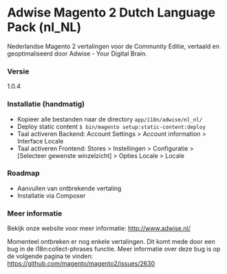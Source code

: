# Adwise Magento 2 Dutch Language Pack (nl_NL)

Nederlandse Magento 2 vertalingen voor de Community Editie, vertaald en geoptimaliseerd door Adwise - Your Digital Brain.

### Versie
1.0.4

### Installatie (handmatig)
* Kopieer alle bestanden naar de directory ``app/i18n/adwise/nl_nl/``
* Deploy static content `$ bin/magento setup:static-content:deploy`
* Taal activeren Backend: Account Settings > Account information > Interface Locale
* Taal activeren Frontend: Stores > Instellingen > Configuratie > [Selecteer gewenste winzelzicht] > Opties Locale > Locale

### Roadmap
* Aanvullen van ontbrekende vertaling
* Installatie via Composer

### Meer informatie
Bekijk onze website voor meer informatie: http://www.adwise.nl/

Momenteel ontbreken er nog enkele vertalingen. Dit komt mede door een bug in de i18n:collect-phrases functie. Meer informatie over deze bug is op de volgende pagina te vinden: https://github.com/magento/magento2/issues/2630
